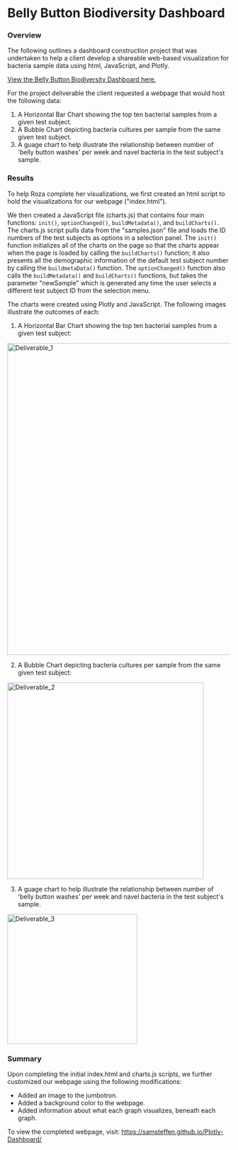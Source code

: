 # Belly Button Biodiversity Dashboard
### Overview
The following outlines a dashboard construction project that was undertaken to help a client develop a shareable web-based visualization for bacteria sample data using html, JavaScript, and Plotly.

[View the Belly Button Biodiversity Dashboard here.](https://samsteffen.github.io/Plotly-Dashboard/)

For the project deliverable the client requested a webpage that would host the following data:
1. A Horizontal Bar Chart showing the top ten bacterial samples from a given test subject.
2. A Bubble Chart depicting bacteria cultures per sample from the same given test subject.
3. A guage chart to help illustrate the relationship between number of 'belly button washes' per week and navel bacteria in the test subject's sample.  

### Results
To help Roza complete her visualizations, we first created an html script to hold the visualizations for our webpage ("index.html"). 

We then created a JavaScript file (charts.js) that contains four main functions: ```init()```, ```optionChanged()```, ```buildMetadata()```, and ```buildCharts()```. The charts.js script pulls data from the "samples.json" file and loads the ID numbers of the test subjects as options in a selection panel. The ```init()``` function initializes all of the charts on the page so that the charts appear when the page is loaded by calling the ```buildCharts()``` function; it also presents all the demographic information of the default test subject number by calling the ```buildmetaData()``` function. The ```optionChanged()``` function also calls the ```buildMetadata()``` and ```buildCharts()``` functions, but takes the parameter "newSample" which is generated any time the user selects a different test subject ID from the selection menu.

The charts were created using Plotly and JavaScript. The following images illustrate the outcomes of each:

1. A Horizontal Bar Chart showing the top ten bacterial samples from a given test subject:

<img width="703" alt="Deliverable_1" src="https://user-images.githubusercontent.com/104729703/186834413-78931cc8-3821-4675-998d-ab157ff8100c.png">

2. A Bubble Chart depicting bacteria cultures per sample from the same given test subject:

<img width="443" alt="Deliverable_2" src="https://user-images.githubusercontent.com/104729703/186834437-663abd24-6e9f-42c6-a724-28853c21dda0.png">

3. A guage chart to help illustrate the relationship between number of 'belly button washes' per week and navel bacteria in the test subject's sample. 

<img width="293" alt="Deliverable_3" src="https://user-images.githubusercontent.com/104729703/186834524-1b532ffa-ffc0-4a7b-8de8-c7f572c97734.png">


### Summary
Upon completing the initial index.html and charts.js scripts, we further customized our webpage using the following modifications:
- Added an image to the jumbotron.
- Added a background color to the webpage.
- Added information about what each graph visualizes, beneath each graph.

To view the completed webpage, visit: https://samsteffen.github.io/Plotly-Dashboard/

